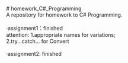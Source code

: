 <br/>
# homework_C#_Programming <br/>
A repository for homework to C# Programming.<br/> <br/>
·assignment1：finished<br/>
  attention: 1.appropriate names for variations;<br/>
             2.try...catch... for Convert<br/>
             <br/>
·assignment2: finished<br/>
